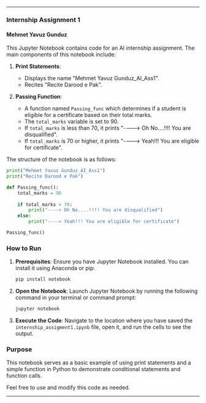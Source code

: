 
---

### Internship Assignment 1

#### Mehmet Yavuz Gunduz

This Jupyter Notebook contains code for an AI internship assignment. The main components of this notebook include:

1. **Print Statements**:
   - Displays the name "Mehmet Yavuz Gunduz_AI_Ass1".
   - Recites "Recite Darood e Pak".

2. **Passing Function**:
   - A function named `Passing_func` which determines if a student is eligible for a certificate based on their total marks.
   - The `total_marks` variable is set to 90.
   - If `total_marks` is less than 70, it prints "----> Oh No....!!!! You are disqualified".
   - If `total_marks` is 70 or higher, it prints "----> Yeah!!! You are eligible for certificate".

The structure of the notebook is as follows:

```python
print("Mehmet Yavuz Gunduz_AI_Ass1")
print("Recite Darood e Pak")

def Passing_func():
    total_marks = 90
    
    if total_marks < 70:
        print("----> Oh No....!!!! You are disqualified")
    else:
        print("----> Yeah!!! You are eligible for certificate")

Passing_func()
```

### How to Run

1. **Prerequisites**: Ensure you have Jupyter Notebook installed. You can install it using Anaconda or pip:
   ```sh
   pip install notebook
   ```
2. **Open the Notebook**: Launch Jupyter Notebook by running the following command in your terminal or command prompt:
   ```sh
   jupyter notebook
   ```
3. **Execute the Code**: Navigate to the location where you have saved the `internship_assigment1.ipynb` file, open it, and run the cells to see the output.

### Purpose

This notebook serves as a basic example of using print statements and a simple function in Python to demonstrate conditional statements and function calls.

Feel free to use and modify this code as needed.

---
